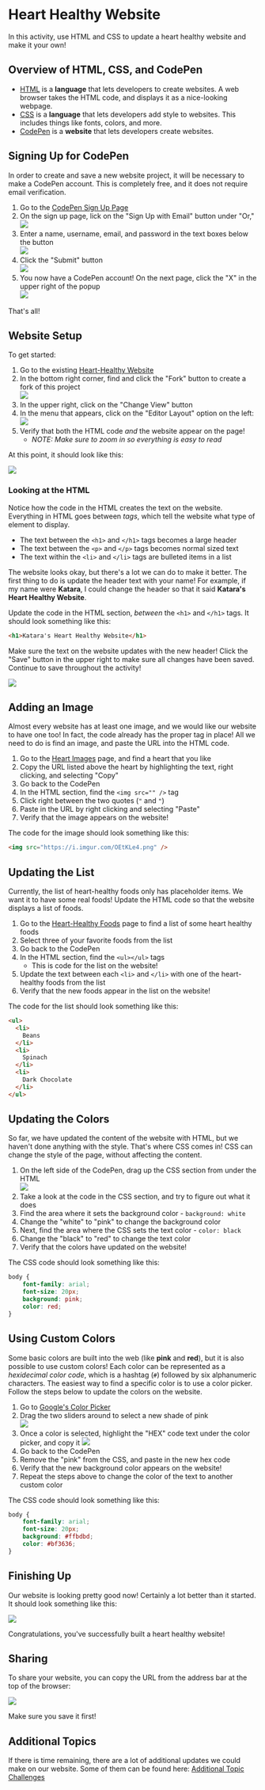# Heart Healthy Website
In this activity, use HTML and CSS to update a heart healthy website and make it your own!

## Overview of HTML, CSS, and CodePen
- [HTML](https://developer.mozilla.org/en-US/docs/Web/HTML) is a **language** that lets developers to create websites. A web browser takes the HTML code, and displays it as a nice-looking webpage.
- [CSS](https://developer.mozilla.org/en-US/docs/Glossary/CSS) is a **language** that lets developers add style to websites. This includes things like fonts, colors, and more.
- [CodePen](https://codepen.io/trending) is a **website** that lets developers create websites.

## Signing Up for CodePen
In order to create and save a new website project, it will be necessary to make a CodePen account. This is completely free, and it does not require email verification.

1. Go to the [CodePen Sign Up Page](https://codepen.io/accounts/signup/user/free)
1. On the sign up page, lick on the "Sign Up with Email" button under "Or,"  
    ![](https://i.imgur.com/HinQ4Ah.png)
1. Enter a name, username, email, and password in the text boxes below the button  
    ![](https://i.imgur.com/xXgOJ7u.png)
1. Click the "Submit" button  
    ![](https://i.imgur.com/dmSbsSV.png)
1. You now have a CodePen account! On the next page, click the "X" in the upper right of the popup  
    ![](https://i.imgur.com/UbyMYMi.png)

That's all!

## Website Setup
To get started:

1. Go to the existing [Heart-Healthy Website](https://codepen.io/jmaxwell/pen/OJXXBrG?editors=1000)
1. In the bottom right corner, find and click the "Fork" button to create a fork of this project  
    ![](https://i.imgur.com/z0Tx0FM.png)
1. In the upper right, click on the "Change View" button
1. In the menu that appears, click on the "Editor Layout" option on the left:  
    ![](https://i.imgur.com/j7UFrDT.png)
1. Verify that both the HTML code _and_ the website appear on the page!
    - _NOTE: Make sure to zoom in so everything is easy to read_

At this point, it should look like this:

![](https://i.imgur.com/QcFc2q1.png)

### Looking at the HTML
Notice how the code in the HTML creates the text on the website. Everything in HTML goes between _tags_, which tell the website what type of element to display.

- The text between the `<h1>` and `</h1>` tags becomes a large header
- The text between the `<p>` and `</p>` tags becomes normal sized text
- The text within the `<li>` and `</li>` tags are bulleted items in a list

The website looks okay, but there's a lot we can do to make it better. The first thing to do is update the header text with your name! For example, if my name were **Katara**, I could change the header so that it said **Katara's Heart Healthy Website**.

Update the code in the HTML section, _between_ the `<h1>` and `</h1>` tags. It should look something like this:

```html
<h1>Katara's Heart Healthy Website</h1>
```

Make sure the text on the website updates with the new header! Click the "Save" button in the upper right to make sure all changes have been saved. Continue to save throughout the activity!

![](https://i.imgur.com/mjKuMUU.png)

## Adding an Image
Almost every website has at least one image, and we would like our website to have one too! In fact, the code already has the proper tag in place! All we need to do is find an image, and paste the URL into the HTML code.

1. Go to the [Heart Images](HeartImages.md) page, and find a heart that you like
1. Copy the URL listed above the heart by highlighting the text, right clicking, and selecting "Copy"
1. Go back to the CodePen
1. In the HTML section, find the `<img src="" />` tag
1. Click right between the two quotes (`"` and `"`)
1. Paste in the URL by right clicking and selecting "Paste"
1. Verify that the image appears on the website!

The code for the image should look something like this:

```html
<img src="https://i.imgur.com/OEtKLe4.png" />
```

## Updating the List
Currently, the list of heart-healthy foods only has placeholder items. We want it to have some real foods! Update the HTML code so that the website displays a list of foods.

1. Go to the [Heart-Healthy Foods](HeartHealthyFoods.md) page to find a list of some heart healthy foods
1. Select three of your favorite foods from the list
1. Go back to the CodePen
1. In the HTML section, find the `<ul></ul>` tags
    - This is code for the list on the website!
1. Update the text between each `<li>` and `</li>` with one of the heart-healthy foods from the list
1. Verify that the new foods appear in the list on the website!

The code for the list should look something like this:

```html
<ul>
  <li>
    Beans
  </li>
  <li>
    Spinach
  </li>
  <li>
    Dark Chocolate
  </li>
</ul>
```

## Updating the Colors
So far, we have updated the content of the website with HTML, but we haven't done anything with the style. That's where CSS comes in! CSS can change the style of the page, without affecting the content.

1. On the left side of the CodePen, drag up the CSS section from under the HTML  
    ![](https://i.imgur.com/wTgXSj5.png)
1. Take a look at the code in the CSS section, and try to figure out what it does
1. Find the area where it sets the background color - `background: white`
1. Change the "white" to "pink" to change the background color
1. Next, find the area where the CSS sets the text color - `color: black`
1. Change the "black" to "red" to change the text color
1. Verify that the colors have updated on the website!

The CSS code should look something like this:

```css
body {
    font-family: arial;
    font-size: 20px;
    background: pink;
    color: red;
}
```

## Using Custom Colors
Some basic colors are built into the web (like **pink** and **red**), but it is also possible to use custom colors! Each color can be represented as a _hexidecimal color code_, which is a hashtag (`#`) followed by six alphanumeric characters. The easiest way to find a specific color is to use a color picker. Follow the steps below to update the colors on the website.

1. Go to [Google's Color Picker](https://www.google.com/search?q=color+picker)
1. Drag the two sliders around to select a new shade of pink  
    ![](https://i.imgur.com/Q6lxVvu.png)
1. Once a color is selected, highlight the "HEX" code text under the color picker, and copy it
    ![](https://i.imgur.com/ZnYw6fa.png)
1. Go back to the CodePen
1. Remove the "pink" from the CSS, and paste in the new hex code
1. Verify that the new background color appears on the website!
1. Repeat the steps above to change the color of the text to another custom color

The CSS code should look something like this:

```css
body {
    font-family: arial;
    font-size: 20px;
    background: #ffbdbd;
    color: #bf3636;
}
```

## Finishing Up
Our website is looking pretty good now! Certainly a lot better than it started. It should look something like this:

![](https://i.imgur.com/5uzBh7h.png)

Congratulations, you've successfully built a heart healthy website!

## Sharing
To share your website, you can copy the URL from the address bar at the top of the browser:

![](https://i.imgur.com/pKxx7mf.png)

Make sure you save it first!

## Additional Topics
If there is time remaining, there are a lot of additional updates we could make on our website. Some of them can be found here: [Additional Topic Challenges](../HtmlCssJsContinued/AdditionalTopicChallenges.md)